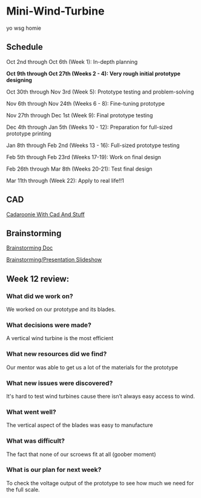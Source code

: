# Mini-Wind-Turbine

yo wsg homie 

## Schedule
Oct 2nd through Oct 6th (Week 1): In-depth planning

**Oct 9th through Oct 27th (Weeks 2 - 4): Very rough initial prototype designing**

Oct 30th through Nov 3rd (Week 5): Prototype testing and problem-solving

Nov 6th through Nov 24th (Weeks 6 - 8): Fine-tuning prototype

Nov 27th through Dec 1st (Week 9): Final prototype testing

Dec 4th through Jan 5th (Weeks 10 - 12): Preparation for full-sized prototype printing

Jan 8th through Feb 2nd (Weeks 13 - 16): Full-sized prototype testing

Feb 5th through Feb 23rd (Weeks 17-19): Work on final design

Feb 26th through Mar 8th (Weeks 20-21): Test final design

Mar 11th through  (Week 22): Apply to real life!!1

## CAD
[Cadaroonie With Cad And Stuff](https://cvilleschools.onshape.com/documents/1660bdbe2a86c819fdf68038/w/3f3ac5e50ec9923aa97feca0/e/69f7940f0711d1553de42853)

## Brainstorming
[Brainstorming Doc](https://docs.google.com/document/d/1VX8IrvJWNNEpSxG4LOfc2I0Pft9MwnXaBZIK02uI0nY/edit)

[Brainstorming/Presentation Slideshow](https://docs.google.com/presentation/d/16n_K39IzQVf-3n8S99K7BM_SljGUPE2S10Zo1NXWe08/edit#slide=id.p)

## Week 12 review:
### What did we work on?
We worked on our prototype and its blades. 
### What decisions were made?
A vertical wind turbine is the most efficient
### What new resources did we find?
Our mentor was able to get us a lot of the materials for the prototype
### What new issues were discovered?
It's hard to test wind turbines cause there isn’t always easy access to wind.
### What went well?
The vertical aspect of the blades was easy to manufacture
### What was difficult?
The fact that none of our scroews fit at all (goober moment)
### What is our plan for next week?
To check the voltage output of the prototype to see how much we need for the full scale. 
